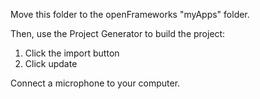 Move this folder to the openFrameworks "myApps" folder.  

Then, use the Project Generator to build the project:  
  1. Click the import button  
  2. Click update  

Connect a microphone to your computer.  
